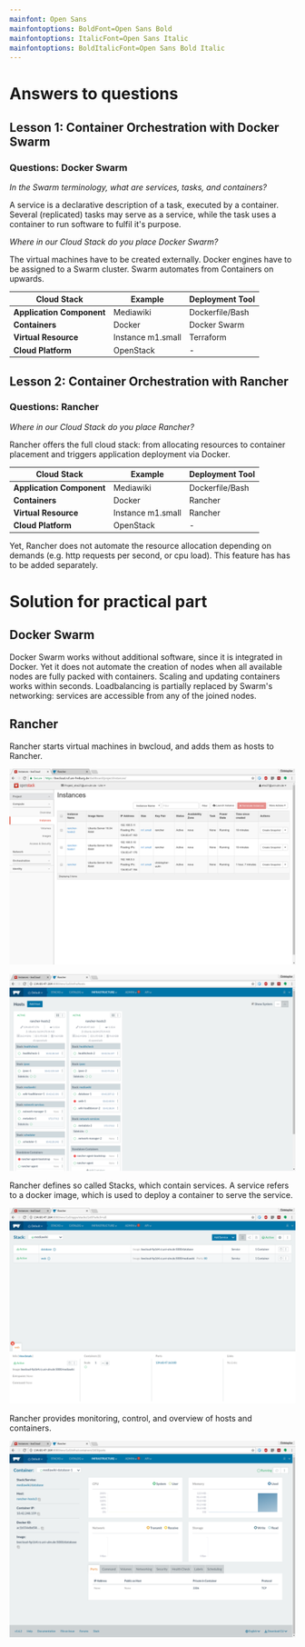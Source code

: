 ```yaml
---
mainfont: Open Sans
mainfontoptions: BoldFont=Open Sans Bold
mainfontoptions: ItalicFont=Open Sans Italic
mainfontoptions: BoldItalicFont=Open Sans Bold Italic
---
```

# Answers to questions

## Lesson 1: Container Orchestration with Docker Swarm

### Questions: Docker Swarm

*In the Swarm terminology, what are services, tasks, and containers?*

A service is a declarative description of a task, executed by a container. 
Several (replicated) tasks may serve as a service, while the task uses a container
to run software to fulfil it's purpose.

*Where in our Cloud Stack do you place Docker Swarm?*

The virtual machines have to be created externally. Docker engines have
to be assigned to a Swarm cluster. Swarm automates from Containers on upwards.

| Cloud Stack | Example | Deployment Tool | 
| --- | --- | --- |
| **Application Component** | Mediawiki | Dockerfile/Bash |
| **Containers** | Docker | Docker Swarm |
| **Virtual Resource** | Instance m1.small | Terraform |
| **Cloud Platform** | OpenStack | - |


## Lesson 2: Container Orchestration with Rancher

### Questions: Rancher

*Where in our Cloud Stack do you place Rancher?*

Rancher offers the full cloud stack: from allocating resources to container placement and triggers application deployment via Docker.

| Cloud Stack | Example | Deployment Tool | 
| --- | --- | --- |
| **Application Component** | Mediawiki | Dockerfile/Bash |
| **Containers** | Docker | Rancher |
| **Virtual Resource** | Instance m1.small | Rancher |
| **Cloud Platform** | OpenStack | - |

Yet, Rancher does not automate the resource allocation depending on demands (e.g. http requests per second, or cpu load). 
This feature has has to be added separately.

# Solution for practical part

## Docker Swarm

Docker Swarm works without additional software, since it is integrated in Docker.
Yet it does not automate the creation of nodes when all available nodes are fully packed with containers.
Scaling and updating containers works within seconds. 
Loadbalancing is partially replaced by Swarm's networking: services are accessible from any of the 
joined nodes.

## Rancher

Rancher starts virtual machines in bwcloud, and adds them as hosts to Rancher.

![rancher-bwcloud](imgs/rancher-bwcloud.png)

![rancher-hosts](imgs/rancher-hosts.png)

Rancher defines so called Stacks, which contain services. A service refers to
a docker image, which is used to deploy a container to serve the service.

![rancher-stackg](imgs/rancher-stack.png)

Rancher provides monitoring, control, and overview of hosts and containers.

![rancher-containerview](imgs/rancher-containerview.png)


